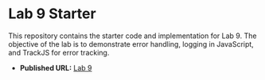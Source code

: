 # Lab 9 Starter

This repository contains the starter code and implementation for Lab 9. The objective of the lab is to demonstrate error handling, logging in JavaScript, and TrackJS for error tracking.

- **Published URL:** [Lab 9](https://rickrodness.github.io/Lab9_Starter/)
